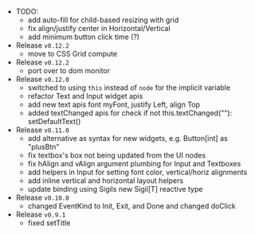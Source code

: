- TODO:
  + add auto-fill for child-based resizing with grid
  + fix align/justify center in Horizontal/Vertical
  + add minimum button click time (?)
- Release `v0.12.2`
  + move to CSS Grid compute
- Release `v0.12.2`
  + port over to dom monitor
- Release `v0.12.0`
  + switched to using `this` instead of `node` for the implicit variable
  + refactor Text and Input widget apis
  + add new text apis font myFont, justify Left, align Top
  + added textChanged apis for check if not this.textChanged(""): setDefaultText()
- Release `v0.11.0`
  + add alternative as syntax for new widgets, e.g. Button[int] as "plusBtn"
  + fix textbox's box not being updated from the UI nodes
  + fix hAlign and vAlign argument plumbing for Input and Textboxes
  + add helpers in Input for setting font color, vertical/horiz alignments
  + add inline vertical and horizontal layout helpers
  + update binding using Sigils new Sigil[T] reactive type
- Release `v0.10.0`
  + changed EventKind to Init, Exit, and Done and changed doClick
- Release `v0.9.1`
  + fixed setTitle
